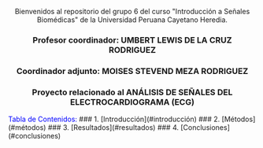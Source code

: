 <div align="center">

Bienvenidos al repositorio del grupo 6 del curso "Introducción a Señales Biomédicas" de la Universidad Peruana Cayetano Heredia.  

### Profesor coordinador: UMBERT LEWIS DE LA CRUZ RODRIGUEZ  
### Coordinador adjunto: MOISES STEVEND MEZA RODRIGUEZ  
### Proyecto relacionado al ANÁLISIS DE SEÑALES DEL ELECTROCARDIOGRAMA (ECG)  
</div>
<span style="color:blue">Tabla de Contenidos:</span>
### 1. [Introducción](#introducción)
### 2. [Métodos](#métodos)
### 3. [Resultados](#resultados)
### 4. [Conclusiones](#conclusiones)





